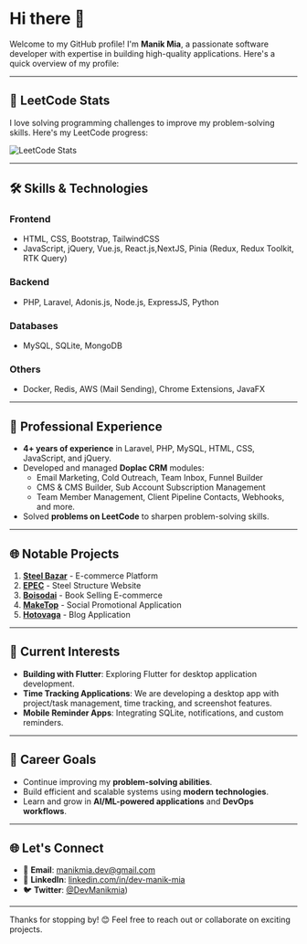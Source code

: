 # Hi there 👋

Welcome to my GitHub profile! I'm **Manik Mia**, a passionate software developer with expertise in building high-quality applications. Here's a quick overview of my profile:

---

## 🌟 LeetCode Stats
I love solving programming challenges to improve my problem-solving skills. Here's my LeetCode progress:

![LeetCode Stats](https://leetcard.jacoblin.cool/dev-manik-mia?theme=light&font=Risque)

---

## 🛠️ Skills & Technologies

### Frontend
- HTML, CSS, Bootstrap, TailwindCSS
- JavaScript, jQuery, Vue.js, React.js,NextJS, Pinia (Redux, Redux Toolkit, RTK Query)

### Backend
- PHP, Laravel, Adonis.js, Node.js, ExpressJS, Python

### Databases
- MySQL, SQLite, MongoDB

### Others
- Docker, Redis, AWS (Mail Sending), Chrome Extensions, JavaFX

---

## 💼 Professional Experience
- **4+ years of experience** in Laravel, PHP, MySQL, HTML, CSS, JavaScript, and jQuery.
- Developed and managed **Doplac CRM** modules:
  - Email Marketing, Cold Outreach, Team Inbox, Funnel Builder
  - CMS & CMS Builder, Sub Account Subscription Management
  - Team Member Management, Client Pipeline Contacts, Webhooks, and more.
- Solved **problems on LeetCode** to sharpen problem-solving skills.

---

## 🌐 Notable Projects

1. **[Steel Bazar](https://steel-bazar.com)** - E-commerce Platform  
2. **[EPEC](https://epec.com.bd)** - Steel Structure Website  
3. **[Boisodai](https://boisodai.com)** - Book Selling E-commerce  
4. **[MakeTop](https://maketop.me)** - Social Promotional Application  
5. **[Hotovaga](https://hotovaga.com)** - Blog Application  

---

## 🚀 Current Interests
- **Building with Flutter**: Exploring Flutter for desktop application development.
- **Time Tracking Applications**: We are developing a desktop app with project/task management, time tracking, and screenshot features.
- **Mobile Reminder Apps**: Integrating SQLite, notifications, and custom reminders.

---

## 🎯 Career Goals
- Continue improving my **problem-solving abilities**.
- Build efficient and scalable systems using **modern technologies**.
- Learn and grow in **AI/ML-powered applications** and **DevOps workflows**.

---

## 🌐 Let's Connect
- 📧 **Email**: [manikmia.dev@gmail.com](mailto:manikmia.dev@gmail.com)
- 💼 **LinkedIn**: [linkedin.com/in/dev-manik-mia](https://linkedin.com/in/dev-manik-mia)
- 🐦 **Twitter**: [@DevManikmia](https://x.com/DevManikmia))

---

Thanks for stopping by! 😊 Feel free to reach out or collaborate on exciting projects.
